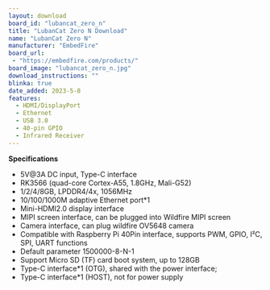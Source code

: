 ```yaml
---
layout: download
board_id: "lubancat_zero_n"
title: "LubanCat Zero N Download"
name: "LubanCat Zero N"
manufacturer: "EmbedFire"
board_url:
 - "https://embedfire.com/products/"
board_image: "lubancat_zero_n.jpg"
download_instructions: ""
blinka: true
date_added: 2023-5-8
features:
  - HDMI/DisplayPort
  - Ethernet
  - USB 3.0
  - 40-pin GPIO
  - Infrared Receiver
---
```


**Specifications**
- 5V@3A DC input, Type-C interface
- RK3566 (quad-core Cortex-A55, 1.8GHz, Mali-G52)
- 1/2/4/8GB, LPDDR4/4x, 1056MHz
- 10/100/1000M adaptive Ethernet port*1
- Mini-HDMI2.0 display interface
- MIPI screen interface, can be plugged into Wildfire MIPI screen
- Camera interface, can plug wildfire OV5648 camera
- Compatible with Raspberry Pi 40Pin interface, supports PWM, GPIO, I²C, SPI, UART functions
- Default parameter 1500000-8-N-1
- Support Micro SD (TF) card boot system, up to 128GB
- Type-C interface*1 (OTG), shared with the power interface;
- Type-C interface*1 (HOST), not for power supply